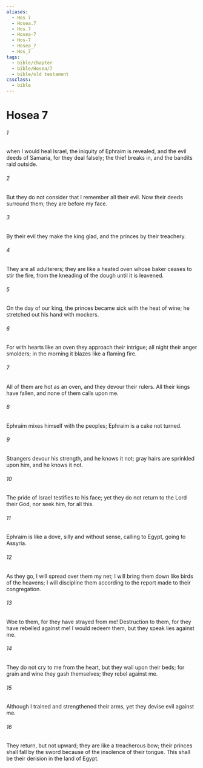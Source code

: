 ```yaml
---
aliases:
  - Hos 7
  - Hosea.7
  - Hos.7
  - Hosea-7
  - Hos-7
  - Hosea_7
  - Hos_7
tags:
  - bible/chapter
  - bible/Hosea/7
  - bible/old testament
cssclass:
  - bible
---
```


# Hosea 7

###### 1
when I would heal Israel, the iniquity of Ephraim is revealed, and the evil deeds of Samaria, for they deal falsely; the thief breaks in, and the bandits raid outside.
###### 2
But they do not consider that I remember all their evil. Now their deeds surround them; they are before my face.
###### 3
By their evil they make the king glad, and the princes by their treachery.
###### 4
They are all adulterers; they are like a heated oven whose baker ceases to stir the fire, from the kneading of the dough until it is leavened.
###### 5
On the day of our king, the princes became sick with the heat of wine; he stretched out his hand with mockers.
###### 6
For with hearts like an oven they approach their intrigue; all night their anger smolders; in the morning it blazes like a flaming fire.
###### 7
All of them are hot as an oven, and they devour their rulers. All their kings have fallen, and none of them calls upon me.
###### 8
Ephraim mixes himself with the peoples; Ephraim is a cake not turned.
###### 9
Strangers devour his strength, and he knows it not; gray hairs are sprinkled upon him, and he knows it not.
###### 10
The pride of Israel testifies to his face; yet they do not return to the Lord their God, nor seek him, for all this.
###### 11
Ephraim is like a dove, silly and without sense, calling to Egypt, going to Assyria.
###### 12
As they go, I will spread over them my net; I will bring them down like birds of the heavens; I will discipline them according to the report made to their congregation.
###### 13
Woe to them, for they have strayed from me! Destruction to them, for they have rebelled against me! I would redeem them, but they speak lies against me.
###### 14
They do not cry to me from the heart, but they wail upon their beds; for grain and wine they gash themselves; they rebel against me.
###### 15
Although I trained and strengthened their arms, yet they devise evil against me.
###### 16
They return, but not upward; they are like a treacherous bow; their princes shall fall by the sword because of the insolence of their tongue. This shall be their derision in the land of Egypt.


